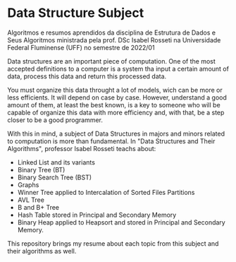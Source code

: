 # Data Structure Subject
Algoritmos e resumos aprendidos da disciplina de Estrutura de Dados e Seus Algoritmos ministrada pela prof. DSc Isabel Rosseti na Universidade Federal Fluminense (UFF) no semestre de 2022/01

Data structures are an important piece of computation. One of the most accepted definitions to a computer is a system tha input a certain amount of data, process this data and return this processed data.

You must organize this data throught a lot of models, wich can be more or less efficients. It will depend on case by case. However, understand a good amount of them, at least the best known, is a key to someone who will be capable of organize this data with more efficiency and, with that, be a step closer to be a good programmer.

With this in mind, a subject of Data Structures in majors and minors related to computation is more than fundamental. In "Data Structures and Their Algorithms", professor Isabel Rosseti teachs about: 
- Linked List and its variants
- Binary Tree (BT)
- Binary Search Tree (BST)
- Graphs
- Winner Tree applied to Intercalation of Sorted Files Partitions
- AVL Tree
- B and B+ Tree
- Hash Table stored in Principal and Secondary Memory
- Binary Heap applied to Heapsort and stored in Principal and Secondary Memory.

This repository brings my resume about each topic from this subject and their algorithms as well.

